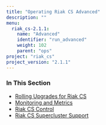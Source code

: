 ```yaml
---
title: "Operating Riak CS Advanced"
description: ""
menu:
  riak_cs-2.1.1:
    name: "Advanced"
    identifier: "run_advanced"
    weight: 102
    parent: "ops"
project: "riak_cs"
project_version: "2.1.1"
---
```


### In This Section

- [Rolling Upgrades for Riak CS](../../cookbooks/rolling-upgrades/)
- [Monitoring and Metrics](../../cookbooks/monitoring-and-metrics/)
- [Riak CS Control](../../references/appendices/riak-cs-control/)
- [Riak CS Supercluster Support](../../cookbooks/supercluster/)
